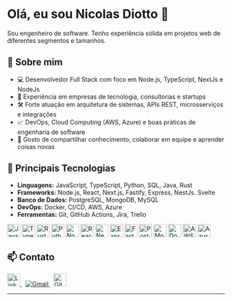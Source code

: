  
# Olá, eu sou Nicolas Diotto 👋

Sou engenheiro de software. Tenho experiência sólida em projetos web de diferentes segmentos e tamanhos.

## 🚀 Sobre mim

- 💻 Desenvolvedor Full Stack com foco em Node.js, TypeScript, NextJs e NodeJs
- 🏢 Experiência em empresas de tecnologia, consultorias e startups
- 🛠️ Forte atuação em arquitetura de sistemas, APIs REST, microsserviços e integrações
- 📈 DevOps, Cloud Computing (AWS, Azure) e boas práticas de engenharia de software
- 🤝 Gosto de compartilhar conhecimento, colaborar em equipe e aprender coisas novas

## 🧰 Principais Tecnologias

- **Linguagens:** JavaScript, TypeScript, Python, SQL, Java, Rust
- **Frameworks:** Node.js, React, Next.js, Fastify, Express, NestJs. Svelte
- **Banco de Dados:** PostgreSQL, MongoDB, MySQL
- **DevOps:** Docker, CI/CD, AWS, Azure
- **Ferramentas:** Git, GitHub Actions, Jira, Trello

<p align="left">
  <img src="https://cdn.jsdelivr.net/gh/devicons/devicon/icons/javascript/javascript-original.svg" alt="JavaScript" width="30"/>
  <img src="https://cdn.jsdelivr.net/gh/devicons/devicon/icons/typescript/typescript-original.svg" alt="TypeScript" width="30"/>
  <img src="https://cdn.jsdelivr.net/gh/devicons/devicon@latest/icons/rust/rust-original.svg" alt="Rust" width="30" />   
  <img src="https://cdn.jsdelivr.net/gh/devicons/devicon/icons/python/python-original.svg" alt="Python" width="30"/>
  <img src="https://cdn.jsdelivr.net/gh/devicons/devicon/icons/nodejs/nodejs-original.svg" alt="Node.js" width="30"/>
  <img src="https://cdn.jsdelivr.net/gh/devicons/devicon/icons/react/react-original.svg" alt="React" width="30"/>
  <img src="https://cdn.jsdelivr.net/gh/devicons/devicon/icons/nextjs/nextjs-original.svg" alt="Next.js" width="30"/>
  <img src="https://cdn.jsdelivr.net/gh/devicons/devicon/icons/express/express-original.svg" alt="Express" width="30"/>
  <img src="https://cdn.jsdelivr.net/gh/devicons/devicon/icons/fastapi/fastapi-original.svg" alt="FastAPI" width="30"/>
  <img src="https://cdn.jsdelivr.net/gh/devicons/devicon/icons/postgresql/postgresql-original.svg" alt="PostgreSQL" width="30"/>
  <img src="https://cdn.jsdelivr.net/gh/devicons/devicon/icons/mongodb/mongodb-original.svg" alt="MongoDB" width="30"/>
  <img src="https://cdn.jsdelivr.net/gh/devicons/devicon/icons/docker/docker-original.svg" alt="Docker" width="30"/>
  <img src="https://cdn.jsdelivr.net/gh/devicons/devicon/icons/amazonwebservices/amazonwebservices-original-wordmark.svg" alt="AWS" width="30"/>
  <img src="https://cdn.jsdelivr.net/gh/devicons/devicon/icons/azure/azure-original.svg" alt="Azure" width="30"/>
</p>

## 📫 Contato
 
<p align="left">
  <a href="https://www.linkedin.com/in/diottodev/" target="_blank" style="margin-right:0.5rem;">
    <img src="https://cdn.jsdelivr.net/gh/devicons/devicon/icons/linkedin/linkedin-original.svg" alt="LinkedIn" width="30"/>
  </a>
 
  <a href="mailto:nicodiottodev@gmail.com" style="margin-right:0.5rem;">
    <img src="https://img.shields.io/badge/Gmail-EA4335?style=for-the-badge&logo=gmail&logoColor=white" alt="Gmail"/>
  </a>
  
  <a href="https://gitlab.com/Diottodev" target="_blank">
    <img src="https://cdn.jsdelivr.net/gh/devicons/devicon/icons/gitlab/gitlab-original.svg" alt="GitLab" width="30"/>
  </a>
</p>

---



